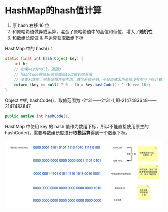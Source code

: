 # HashMap的hash值计算

1. 原 hash 右移 16 位
2. 和原哈希值做异或运算，混合了原哈希值中的高位和低位，增大了**随机性**
3. 和数组长度做 & 与运算获取数组下标

HashMap 中的 hash()：

```java
static final int hash(Object key) {
    int h;
    // 如果key为null，返回0
    // hashCode的高16位异或低16位得到哈希值
    // 主要从性能、哈希碰撞角度考虑，减少系统开销，不会造成因为高位没有参与下标计算从而引起的碰撞。
    return (key == null) ? 0 : (h = key.hashCode()) ^ (h >>> 16);
}
```

Object 中的 hashCode()，取值范围为 -2^31——2^31-1,即-2147483648——2147483647

```java
public native int hashCode();
```

HashMap 中使用 key 的 hash 值作为数组下标，所以不能直接使用原生的 hashCode()，需要与数组长度进行**取模运算**得到一个数组下标。

![image-20230909104454690](image/image-20230909104454690.png)
